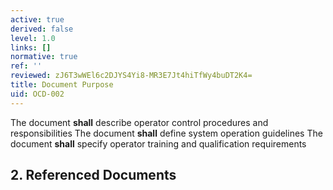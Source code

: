 ```yaml
---
active: true
derived: false
level: 1.0
links: []
normative: true
ref: ''
reviewed: zJ6T3wWEl6c2DJYS4Yi8-MR3E7Jt4hiTfWy4buDT2K4=
title: Document Purpose
uid: OCD-002
---
```


The document **shall** describe operator control procedures and responsibilities
The document **shall** define system operation guidelines
The document **shall** specify operator training and qualification requirements

## 2. Referenced Documents